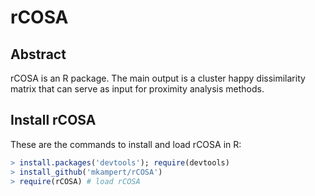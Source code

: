 # rCOSA

## Abstract
rCOSA is an R package. The main output is a cluster happy dissimilarity matrix that can serve as input for proximity analysis methods.

## Install rCOSA
These are the commands to install and load rCOSA in R:
```r
> install.packages('devtools'); require(devtools)
> install_github('mkampert/rCOSA')
> require(rCOSA) # load rCOSA
```